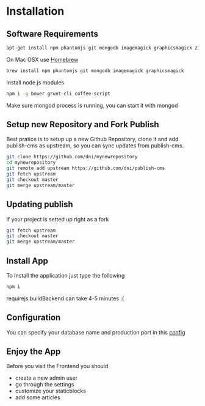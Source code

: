 # Installation

## Software Requirements

```sh
apt-get install npm phantomjs git mongodb imagemagick graphicsmagick zip
```

On Mac OSX use [Homebrew](http://brew.sh/)
```sh
brew install npm phantomjs git mongodb imagemagick graphicsmagick
```

Install node.js modules
```sh
npm i -g bower grunt-cli coffee-script
```

Make sure mongod process is running, you can start it with mongod


## Setup new Repository and Fork Publish
Best pratice is to setup up a new Github Repository, clone it  and add publish-cms as upstream, so you can sync updates from publish-cms.
```sh
git clone https://github.com/dni/mynewrepository
cd mynewrepository
git remote add upstream https://github.com/dni/publish-cms
git fetch upstream
git checkout master
git merge upstream/master
```

## Updating publish
If your project is setted up right as a fork
```sh
git fetch upstream
git checkout master
git merge upstream/master
```

## Install App
To Install the application just type the following
```sh
npm i
```
requirejs:buildBackend can take 4-5 minutes :(

## Configuration
You can specify your database name and production port in this [config](configuration.json)

## Enjoy the App
Before you visit the Frontend you should
* create a new admin user
* go through the settings
* customize your staticblocks
* add some articles
